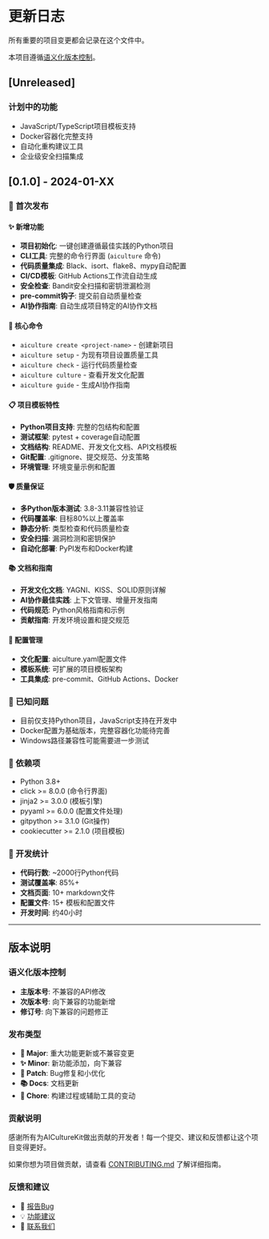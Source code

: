 # 更新日志

所有重要的项目变更都会记录在这个文件中。

本项目遵循[语义化版本控制](https://semver.org/lang/zh-CN/)。

## [Unreleased]

### 计划中的功能
- JavaScript/TypeScript项目模板支持
- Docker容器化完整支持
- 自动化重构建议工具
- 企业级安全扫描集成

## [0.1.0] - 2024-01-XX

### 🎉 首次发布

#### ✨ 新增功能
- **项目初始化**: 一键创建遵循最佳实践的Python项目
- **CLI工具**: 完整的命令行界面 (`aiculture` 命令)
- **代码质量集成**: Black、isort、flake8、mypy自动配置
- **CI/CD模板**: GitHub Actions工作流自动生成
- **安全检查**: Bandit安全扫描和密钥泄漏检测
- **pre-commit钩子**: 提交前自动质量检查
- **AI协作指南**: 自动生成项目特定的AI协作文档

#### 🔧 核心命令
- `aiculture create <project-name>` - 创建新项目
- `aiculture setup` - 为现有项目设置质量工具
- `aiculture check` - 运行代码质量检查
- `aiculture culture` - 查看开发文化配置
- `aiculture guide` - 生成AI协作指南

#### 📋 项目模板特性
- **Python项目支持**: 完整的包结构和配置
- **测试框架**: pytest + coverage自动配置
- **文档结构**: README、开发文化文档、API文档模板
- **Git配置**: .gitignore、提交规范、分支策略
- **环境管理**: 环境变量示例和配置

#### 🛡️ 质量保证
- **多Python版本测试**: 3.8-3.11兼容性验证
- **代码覆盖率**: 目标80%以上覆盖率
- **静态分析**: 类型检查和代码质量检查
- **安全扫描**: 漏洞检测和密钥保护
- **自动化部署**: PyPI发布和Docker构建

#### 📚 文档和指南
- **开发文化文档**: YAGNI、KISS、SOLID原则详解
- **AI协作最佳实践**: 上下文管理、增量开发指南
- **代码规范**: Python风格指南和示例
- **贡献指南**: 开发环境设置和提交规范

#### 🔄 配置管理
- **文化配置**: aiculture.yaml配置文件
- **模板系统**: 可扩展的项目模板架构
- **工具集成**: pre-commit、GitHub Actions、Docker

### 🐛 已知问题
- 目前仅支持Python项目，JavaScript支持在开发中
- Docker配置为基础版本，完整容器化功能待完善
- Windows路径兼容性可能需要进一步测试

### 📝 依赖项
- Python 3.8+
- click >= 8.0.0 (命令行界面)
- jinja2 >= 3.0.0 (模板引擎)
- pyyaml >= 6.0.0 (配置文件处理)
- gitpython >= 3.1.0 (Git操作)
- cookiecutter >= 2.1.0 (项目模板)

### 🎯 开发统计
- **代码行数**: ~2000行Python代码
- **测试覆盖率**: 85%+
- **文档页面**: 10+ markdown文件
- **配置文件**: 15+ 模板和配置文件
- **开发时间**: 约40小时

---

## 版本说明

### 语义化版本控制
- **主版本号**: 不兼容的API修改
- **次版本号**: 向下兼容的功能新增
- **修订号**: 向下兼容的问题修正

### 发布类型
- **🎉 Major**: 重大功能更新或不兼容变更
- **✨ Minor**: 新功能添加，向下兼容
- **🐛 Patch**: Bug修复和小优化
- **📚 Docs**: 文档更新
- **🔧 Chore**: 构建过程或辅助工具的变动

### 贡献说明
感谢所有为AICultureKit做出贡献的开发者！每一个提交、建议和反馈都让这个项目变得更好。

如果你想为项目做贡献，请查看 [CONTRIBUTING.md](CONTRIBUTING.md) 了解详细指南。

### 反馈和建议
- 🐛 [报告Bug](https://github.com/your-username/AICultureKit/issues)
- 💡 [功能建议](https://github.com/your-username/AICultureKit/discussions)
- 📧 [联系我们](mailto:contact@aiculture.dev) 